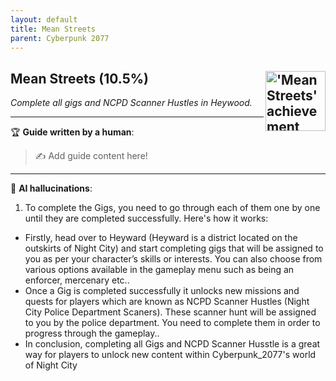 ```yaml
---
layout: default
title: Mean Streets
parent: Cyberpunk 2077
---
```


## Mean Streets (10.5%) <img align="right" src="https://cdn.cloudflare.steamstatic.com/steamcommunity/public/images/apps/1091500/f95b51e241c93e045c9adea4e199d2980b972b6f.jpg" alt="'Mean Streets' achievement icon" width="96" height="96">

_Complete all gigs and NCPD Scanner Hustles in Heywood._

---

:trophy: **Guide written by a human**:

> :writing_hand: Add guide content here!

---

:robot: **AI hallucinations**:

1. To complete the Gigs, you need to go through each of them one by one until they are completed successfully. Here's how it works:

- Firstly, head over to Heyward (Heyward is a district located on the outskirts of Night City) and start completing gigs that will be assigned to you as per your character’s skills or interests. You can also choose from various options available in the gameplay menu such as being an enforcer, mercenary etc..
- Once a Gig is completed successfully it unlocks new missions and quests for players which are known as NCPD Scanner Hustles (Night City Police Department Scaners). These scanner hunt will be assigned to you by the police department. You need to complete them in order to progress through the gameplay..
- In conclusion, completing all Gigs and NCPD Scanner Husstle is a great way for players to unlock new content within Cyberpunk_2077's world of Night City
